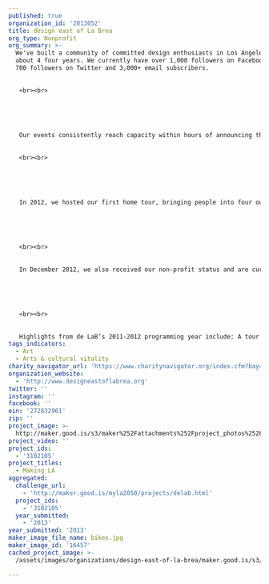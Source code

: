 ```yaml
---
published: true
organization_id: '2013052'
title: design east of La Brea
org_type: Nonprofit
org_summary: >-
  We've built a community of committed design enthusiasts in Los Angeles in
  about 4 four years. We currently have over 1,000 followers on Facebook, nearly
  700 followers on Twitter and 3,000+ email subscribers. 
   
   
   <br><br>
   
   
   
   
   
   Our events consistently reach capacity within hours of announcing them, and typically have waitlists. We plan, program and host about 2 events per month, and expose new audiences to innovation and creativity in LA. We also aim to bring people into spaces and neighborhoods they may not visit otherwise. We've experienced consistent growth for our recurring events, such as the design-n-dim sum bike tour and Palm Springs Modernism Week. 
   
   
   <br><br>
   
   
   
   
   
   In 2012, we hosted our first home tour, bringing people into four outstanding examples of urban infill and sustainability in Echo Park, all within walking distance of one another. Two of the homes on the tour were then included in Dwell's home tour two months later. 
   
   
   
   
   
   <br><br>
   
   
   In December 2012, we also received our non-profit status and are currently applying for grants for the first time. 
   
   
   
   
   
   <br><br>
   
   
   Highlights from de LaB’s 2011-2012 programming year include: A tour of the Subway Terminal Building in Downtown L.A. featuring the abandoned subway platform and tunnels that housed L.A.’s first subway system; A tour with the designers and public health officials behind L.A.’s first street-to-plaza conversion, Sunset Triangle, a new public space for the Silver Lake neighborhood; A private tour of the BWP EcoCampus in Burbank, a reclaimed substation which has been transformed into community green space by AHBE landscape architects; A presentation by FER Studio featuring their master plan for Inglewood’s downtown revitalization; A walking tour and published map of 31 locations in West Hollywood to honor de LaB’s late friend, urban designer John Chase, who was responsible for much of that city's great urban design; A tour of HOLA’s brand-new community center in Lafayette Park designed by Steven Kanner, which provides arts and athletic programming for underserved youth; A tour and fundraiser for Richland Farms, an agricultural community in the middle of Compton, where cowboys and horses co-exist with programs to bring farming to urban youth; A walking house tour featuring four Echo Park residences that use small footprints and sustainable design to create community-minded residences in a dense neighborhood; A bike tour of Long Beach, one of the most bicycle-friendly cities in the country, and its rapidly transforming infrastructure of parklets and roundabouts, with advocate Charlie Gandy.
tags_indicators:
  - Art
  - Arts & cultural vitality
charity_navigator_url: 'https://www.charitynavigator.org/index.cfm?bay=search.profile&ein=272832901'
organization_website:
  - 'http://www.designeastoflabrea.org'
twitter: ''
instagram: ''
facebook: ''
ein: '272832901'
zip: ''
project_image: >-
  http://maker.good.is/s3/maker%252Fattachments%252Fproject_photos%252Fimages%252F16457%252Fdisplay%252Fbikes.jpg=c570x385
project_video: ''
project_ids:
  - '3102105'
project_titles:
  - Making LA
aggregated:
  challenge_url:
    - 'http://maker.good.is/myla2050/projects/delab.html'
  project_ids:
    - '3102105'
  year_submitted:
    - '2013'
year_submitted: '2013'
maker_image_file_name: bikes.jpg
maker_image_id: '16457'
cached_project_image: >-
  /assets/images/organizations/design-east-of-la-brea/maker.good.is/s3/maker%252Fattachments%252Fproject_photos%252Fimages%252F16457%252Fdisplay%252Fbikes.jpg=c570x385.jpg

---
```

